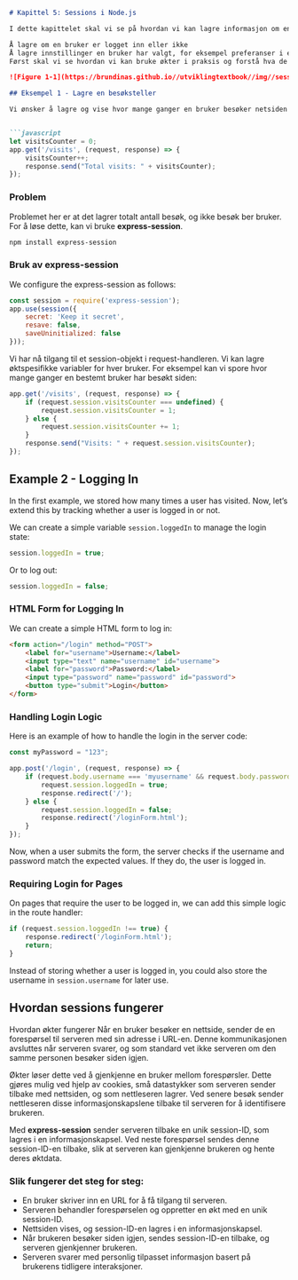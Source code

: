 
```markdown
# Kapittel 5: Sessions i Node.js

I dette kapittelet skal vi se på hvordan vi kan lagre informasjon om en bruker i en økt (session) i en Node.js-applikasjon. Dette er spesielt nyttig for:

Å lagre om en bruker er logget inn eller ikke
Å lagre innstillinger en bruker har valgt, for eksempel preferanser i en handlekurv
Først skal vi se hvordan vi kan bruke økter i praksis og forstå hva de gjør.

![Figure 1-1](https://brundinas.github.io//utviklingtextbook//img//sessions.jpg)

## Eksempel 1 - Lagre en besøksteller

Vi ønsker å lagre og vise hvor mange ganger en bruker besøker netsiden vår. Dette kan gjøres så enkelt som dette:


```javascript
let visitsCounter = 0;
app.get('/visits', (request, response) => {
    visitsCounter++;
    response.send("Total visits: " + visitsCounter);
});
```

### Problem
Problemet her er at det lagrer totalt antall besøk, og ikke besøk ber bruker. For å løse dette, kan vi bruke **express-session**.

```bash
npm install express-session
```

### Bruk av express-session

We configure the express-session as follows:

```javascript
const session = require('express-session');
app.use(session({
    secret: 'Keep it secret',
    resave: false,
    saveUninitialized: false
}));
```
Vi har nå tilgang til et session-objekt i request-handleren. Vi kan lagre øktspesifikke variabler for hver bruker. For eksempel kan vi spore hvor mange ganger en bestemt bruker har besøkt siden:

```javascript
app.get('/visits', (request, response) => {
    if (request.session.visitsCounter === undefined) {
        request.session.visitsCounter = 1;
    } else {
        request.session.visitsCounter += 1;
    }
    response.send("Visits: " + request.session.visitsCounter);
});
```


## Example 2 - Logging In

In the first example, we stored how many times a user has visited. Now, let’s extend this by tracking whether a user is logged in or not.

We can create a simple variable `session.loggedIn` to manage the login state:

```javascript
session.loggedIn = true;
```

Or to log out:

```javascript
session.loggedIn = false;
```

### HTML Form for Logging In

We can create a simple HTML form to log in:

```html
<form action="/login" method="POST">
    <label for="username">Username:</label>
    <input type="text" name="username" id="username">
    <label for="password">Password:</label>
    <input type="password" name="password" id="password">
    <button type="submit">Login</button>
</form>
```

### Handling Login Logic

Here is an example of how to handle the login in the server code:

```javascript
const myPassword = "123";

app.post('/login', (request, response) => {
    if (request.body.username === 'myusername' && request.body.password === myPassword) {
        request.session.loggedIn = true;
        response.redirect('/');
    } else {
        request.session.loggedIn = false;
        response.redirect('/loginForm.html');
    }
});
```

Now, when a user submits the form, the server checks if the username and password match the expected values. If they do, the user is logged in.

### Requiring Login for Pages

On pages that require the user to be logged in, we can add this simple logic in the route handler:

```javascript
if (request.session.loggedIn !== true) {
    response.redirect('/loginForm.html');
    return;
}
```

Instead of storing whether a user is logged in, you could also store the username in `session.username` for later use.

## Hvordan sessions fungerer

Hvordan økter fungerer
Når en bruker besøker en nettside, sender de en forespørsel til serveren med sin adresse i URL-en. Denne kommunikasjonen avsluttes når serveren svarer, og som standard vet ikke serveren om den samme personen besøker siden igjen.

Økter løser dette ved å gjenkjenne en bruker mellom forespørsler. Dette gjøres mulig ved hjelp av cookies, små datastykker som serveren sender tilbake med nettsiden, og som nettleseren lagrer. Ved senere besøk sender nettleseren disse informasjonskapslene tilbake til serveren for å identifisere brukeren.

Med **express-session** sender serveren tilbake en unik session-ID, som lagres i en informasjonskapsel. Ved neste forespørsel sendes denne session-ID-en tilbake, slik at serveren kan gjenkjenne brukeren og hente deres øktdata.

### Slik fungerer det steg for steg:
- En bruker skriver inn en URL for å få tilgang til serveren.
- Serveren behandler forespørselen og oppretter en økt med en unik session-ID.
- Nettsiden vises, og session-ID-en lagres i en informasjonskapsel.
- Når brukeren besøker siden igjen, sendes session-ID-en tilbake, og serveren gjenkjenner brukeren.
- Serveren svarer med personlig tilpasset informasjon basert på brukerens tidligere interaksjoner.
```


